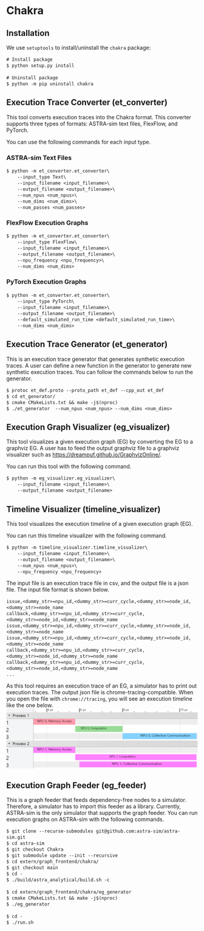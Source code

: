 # Chakra
## Installation
We use `setuptools` to install/uninstall the `chakra` package:
```shell
# Install package
$ python setup.py install

# Uninstall package
$ python -m pip uninstall chakra
```

## Execution Trace Converter (et_converter)
This tool converts execution traces into the Chakra format.
This converter supports three types of formats: ASTRA-sim text files, FlexFlow, and PyTorch.

You can use the following commands for each input type.

### ASTRA-sim Text Files
```shell
$ python -m et_converter.et_converter\
    --input_type Text\
    --input_filename <input_filename>\
    --output_filename <output_filename>\
    --num_npus <num_npus>\
    --num_dims <num_dims>\
    --num_passes <num_passes>
```

### FlexFlow Execution Graphs
```shell
$ python -m et_converter.et_converter\
    --input_type FlexFlow\
    --input_filename <input_filename>\
    --output_filename <output_filename>\
    --npu_frequency <npu_frequency>\
    --num_dims <num_dims>
```

### PyTorch Execution Graphs
```shell
$ python -m et_converter.et_converter\
    --input_type PyTorch\
    --input_filename <input_filename>\
    --output_filename <output_filename>\
    --default_simulated_run_time <default_simulated_run_time>\
    --num_dims <num_dims>
```

## Execution Trace Generator (et_generator)
This is an execution trace generator that generates synthetic execution traces.
A user can define a new function in the generator to generate new synthetic execution traces.
You can follow the commands below to run the generator.
```shell
$ protoc et_def.proto --proto_path et_def --cpp_out et_def
$ cd et_generator/
$ cmake CMakeLists.txt && make -j$(nproc)
$ ./et_generator  --num_npus <num_npus> --num_dims <num_dims>
```

## Execution Graph Visualizer (eg_visualizer)
This tool visualizes a given execution graph (EG) by converting the EG to a graphviz EG.
A user has to feed the output graphviz file to a graphviz visualizer such as https://dreampuf.github.io/GraphvizOnline/.

You can run this tool with the following command.
```shell
$ python -m eg_visualizer.eg_visualizer\
    --input_filename <input_filename>\
    --output_filename <output_filename>
```

## Timeline Visualizer (timeline_visualizer)
This tool visualizes the execution timeline of a given execution graph (EG).

You can run this timeline visualizer with the following command.
```shell
$ python -m timeline_visualizer.timeline_visualizer\
    --input_filename <input_filename>\
    --output_filename <output_filename>\
    --num_npus <num_npus>\
    --npu_frequency <npu_frequency>
```

The input file is an execution trace file in csv, and the output file is a json file.
The input file format is shown below.
```csv
issue,<dummy_str>=npu_id,<dummy_str>=curr_cycle,<dummy_str>=node_id,<dummy_str>=node_name
callback,<dummy_str>=npu_id,<dummy_str>=curr_cycle,<dummy_str>=node_id,<dummy_str>=node_name
issue,<dummy_str>=npu_id,<dummy_str>=curr_cycle,<dummy_str>=node_id,<dummy_str>=node_name
issue,<dummy_str>=npu_id,<dummy_str>=curr_cycle,<dummy_str>=node_id,<dummy_str>=node_name
callback,<dummy_str>=npu_id,<dummy_str>=curr_cycle,<dummy_str>=node_id,<dummy_str>=node_name
callback,<dummy_str>=npu_id,<dummy_str>=curr_cycle,<dummy_str>=node_id,<dummy_str>=node_name
...
```
As this tool requires an execution trace of an EG, a simulator has to print out execution traces.
The output json file is chrome-tracing-compatible.
When you open the file with `chrome://tracing`, you will see an execution timeline like the one below.
![](doc/timeline_visualizer.png)

## Execution Graph Feeder (eg_feeder)
This is a graph feeder that feeds dependency-free nodes to a simulator.
Therefore, a simulator has to import this feeder as a library.
Currently, ASTRA-sim is the only simulator that supports the graph feeder.
You can run execution graphs on ASTRA-sim with the following commands.
```
$ git clone --recurse-submodules git@github.com:astra-sim/astra-sim.git
$ cd astra-sim
$ git checkout Chakra
$ git submodule update --init --recursive
$ cd extern/graph_frontend/chakra/
$ git checkout main
$ cd -
$ ./build/astra_analytical/build.sh -c

$ cd extern/graph_frontend/chakra/eg_generator
$ cmake CMakeLists.txt && make -j$(nproc)
$ ./eg_generator

$ cd -
$ ./run.sh
```

